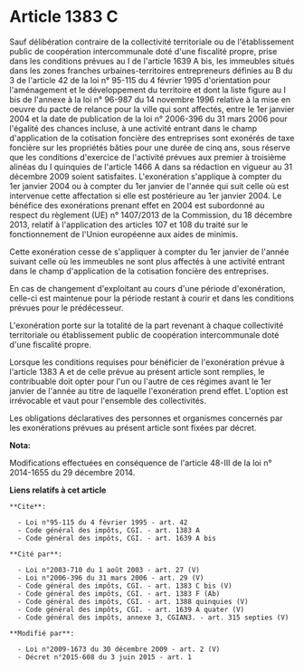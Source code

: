 # Article 1383 C

Sauf délibération contraire de la collectivité territoriale ou de l'établissement public de coopération intercommunale doté
d'une fiscalité propre, prise dans les conditions prévues au I de l'article 1639 A bis, les immeubles situés dans les  zones
franches urbaines-territoires entrepreneurs définies au B du 3 de l'article 42 de la loi n° 95-115 du 4 février 1995
d'orientation pour l'aménagement et le développement du territoire et dont la liste figure au I bis de l'annexe à la loi n°
96-987 du 14 novembre 1996 relative à la mise en oeuvre du pacte de relance pour la ville qui sont affectés, entre le 1er
janvier 2004 et la date de publication de la loi n° 2006-396 du 31 mars 2006 pour l'égalité des chances incluse, à une
activité entrant dans le champ d'application de la cotisation foncière des entreprises sont exonérés de taxe foncière sur les
propriétés bâties pour une durée de cinq ans, sous réserve que les conditions d'exercice de l'activité prévues aux premier à
troisième alinéas du I quinquies de l'article 1466 A dans sa rédaction en vigueur au 31 décembre 2009 soient satisfaites.
L'exonération s'applique à compter du 1er janvier 2004 ou à compter du 1er janvier de l'année qui suit celle où est
intervenue cette affectation si elle est postérieure au 1er janvier 2004. Le bénéfice des exonérations prenant effet en 2004
est subordonné au respect du règlement (UE) n° 1407/2013 de la Commission, du 18 décembre 2013, relatif à l'application des
articles 107 et 108 du traité sur le fonctionnement de l'Union européenne aux aides de minimis. 

Cette exonération cesse de s'appliquer à compter du 1er janvier de l'année suivant celle où les immeubles ne sont plus
affectés à une activité entrant dans le champ d'application de la cotisation foncière des entreprises.

En cas de changement d'exploitant au cours d'une période d'exonération, celle-ci est maintenue pour la période restant à
courir et dans les conditions prévues pour le prédécesseur. 

L'exonération porte sur la totalité de la part revenant à chaque collectivité territoriale ou établissement public de
coopération intercommunale doté d'une fiscalité propre. 

Lorsque les conditions requises pour bénéficier de l'exonération prévue à l'article 1383 A et de celle prévue au présent
article sont remplies, le contribuable doit opter pour l'un ou l'autre de ces régimes avant le 1er janvier de l'année au
titre de laquelle l'exonération prend effet. L'option est irrévocable et vaut pour l'ensemble des collectivités. 

Les obligations déclaratives des personnes et organismes concernés par les exonérations prévues au présent article sont
fixées par décret.

**Nota:**

Modifications effectuées en conséquence de l'article 48-III de la loi n° 2014-1655 du 29 décembre 2014.

**Liens relatifs à cet article**

	**Cite**:

	  - Loi n°95-115 du 4 février 1995 - art. 42
	  - Code général des impôts, CGI. - art. 1383 A
	  - Code général des impôts, CGI. - art. 1639 A bis

	**Cité par**:

	  - Loi n°2003-710 du 1 août 2003 - art. 27 (V)
	  - Loi n°2006-396 du 31 mars 2006 - art. 29 (V)
	  - Code général des impôts, CGI. - art. 1383 C bis (V)
	  - Code général des impôts, CGI. - art. 1383 F (Ab)
	  - Code général des impôts, CGI. - art. 1388 quinquies (V)
	  - Code général des impôts, CGI. - art. 1639 A quater (V)
	  - Code général des impôts, annexe 3, CGIAN3. - art. 315 septies (V)

	**Modifié par**:

	  - Loi n°2009-1673 du 30 décembre 2009 - art. 2 (V)
	  - Décret n°2015-608 du 3 juin 2015 - art. 1
